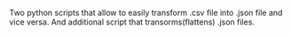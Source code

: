 Two python scripts that allow to easily transform .csv file into .json file and vice versa.
And additional script that transorms(flattens) .json files.
